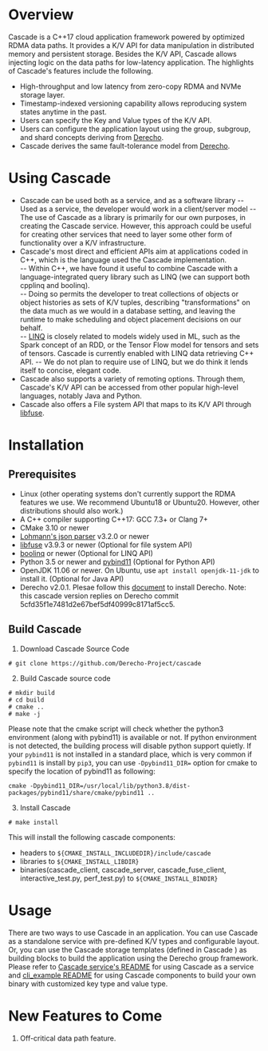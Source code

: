 # Overview
Cascade is a C++17 cloud application framework powered by optimized RDMA data paths. It provides a K/V API for data manipulation in distributed memory and persistent storage. Besides the K/V API, Cascade allows injecting logic on the data paths for low-latency application. The highlights of Cascade's features include the following.

- High-throughput and low latency from zero-copy RDMA and NVMe storage layer.
- Timestamp-indexed versioning capability allows reproducing system states anytime in the past.
- Users can specify the Key and Value types of the K/V API.
- Users can configure the application layout using the group, subgroup, and shard concepts deriving from [Derecho](http://github.com/Derecho-Project/derecho).
- Cascade derives the same fault-tolerance model from [Derecho](http://github.com/Derecho-Project/derecho).

# Using Cascade
- Cascade can be used both as a service, and as a software library
-- Used as a service, the developer would work in a client/server model
-- The use of Cascade as a library is primarily for our own purposes, in creating the Cascade service.  However, this approach could be useful for creating other services that need to layer some other form of functionality over a K/V infrastructure.
- Cascade's most direct and efficient APIs aim at applications coded in C++, which is the language used the Cascade implementation.  
-- Within C++, we have found it useful to combine Cascade with a language-integrated query library such as LINQ (we can support both cpplinq and boolinq).  
-- Doing so permits the developer to treat collections of objects or object histories as sets of K/V tuples, describing "transformations" on the data much as we would in a database setting, and leaving the runtime to make scheduling and object placement decisions on our behalf.  
-- [LINQ](https://docs.microsoft.com/en-us/dotnet/csharp/programming-guide/concepts/linq/) is closely related to models widely used in ML, such as the Spark concept of an RDD, or the Tensor Flow model for tensors and sets of tensors. Cascade is currently enabled with LINQ data retrieving C++ API.
-- We do not plan to require use of LINQ, but we do think it lends itself to concise, elegant code.
- Cascade also supports a variety of remoting options.  Through them, Cascade's K/V API can be accessed from other popular high-level languages, notably Java and Python.
- Cascade also offers a File system API that maps to its K/V API through [libfuse](https://github.com/libfuse/libfuse).  

# Installation

## Prerequisites
- Linux (other operating systems don't currently support the RDMA features we use. We recommend Ubuntu18 or Ubuntu20. However, other distributions should also work.)
- A C++ compiler supporting C++17: GCC 7.3+ or Clang 7+
- CMake 3.10 or newer
- [Lohmann's json parser](https://github.com/nlohmann) v3.2.0 or newer
- [libfuse](https://github.com/libfuse) v3.9.3 or newer (Optional for file system API)
- [boolinq](https://github.com/k06a/boolinq) or newer (Optional for LINQ API)
- Python 3.5 or newer and [pybind11](https://github.com/pybind/pybind11) (Optional for Python API)
- OpenJDK 11.06 or newer. On Ubuntu, use `apt install openjdk-11-jdk` to install it. (Optional for Java API)
- Derecho v2.0.1. Plesae follow this [document](http://github.com/Derecho-Project/derecho) to install Derecho. Note: this cascade version replies on Derecho commit 5cfd35f1e7481d2e67bef5df40999c8171af5cc5.

## Build Cascade
1) Download Cascade Source Code
```
# git clone https://github.com/Derecho-Project/cascade
```
2) Build Cascade source code
```
# mkdir build
# cd build
# cmake ..
# make -j
```
Please note that the cmake script will check whether the python3 environment (along with pybind11) is available or not. If python environment is not detected, the building process will disable python support quietly. If your `pybind11` is not installed in a standard place, which is very common if `pybind11` is install by `pip3`, you can use `-Dpybind11_DIR=` option for cmake to specify the location of pybind11 as following:
```
cmake -Dpybind11_DIR=/usr/local/lib/python3.8/dist-packages/pybind11/share/cmake/pybind11 ..
```

3) Install Cascade
```
# make install
```
This will install the following cascade components: 
- headers to `${CMAKE_INSTALL_INCLUDEDIR}/include/cascade`
- libraries to `${CMAKE_INSTALL_LIBDIR}`
- binaries(cascade_client, cascade_server, cascade_fuse_client, interactive_test.py, perf_test.py) to `${CMAKE_INSTALL_BINDIR}`

# Usage
There are two ways to use Cascade in an application. You can use Cascade as a standalone service with pre-defined K/V types and configurable layout. Or, you can use the Cascade storage templates (defined in Cascade ) as building blocks to build the application using the Derecho group framework. Please refer to [Cascade service's README](https://github.com/Derecho-Project/cascade/tree/master/src/service) for using Cascade as a service and [cli_example README](https://github.com/Derecho-Project/cascade/tree/master/src/test) for using Cascade components to build your own binary with customized key type and value type.

# New Features to Come
1) Off-critical data path feature.
